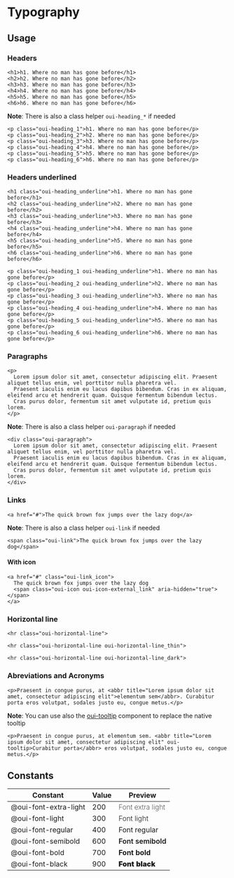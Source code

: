 # Typography

## Usage

### Headers

```html:preview
<h1>h1. Where no man has gone before</h1>
<h2>h2. Where no man has gone before</h2>
<h3>h3. Where no man has gone before</h3>
<h4>h4. Where no man has gone before</h4>
<h5>h5. Where no man has gone before</h5>
<h6>h6. Where no man has gone before</h6>
```

**Note**: There is also a class helper `oui-heading_*` if needed

```html:preview
<p class="oui-heading_1">h1. Where no man has gone before</p>
<p class="oui-heading_2">h2. Where no man has gone before</p>
<p class="oui-heading_3">h3. Where no man has gone before</p>
<p class="oui-heading_4">h4. Where no man has gone before</p>
<p class="oui-heading_5">h5. Where no man has gone before</p>
<p class="oui-heading_6">h6. Where no man has gone before</p>
```

### Headers underlined

```html:preview
<h1 class="oui-heading_underline">h1. Where no man has gone before</h1>
<h2 class="oui-heading_underline">h2. Where no man has gone before</h2>
<h3 class="oui-heading_underline">h3. Where no man has gone before</h3>
<h4 class="oui-heading_underline">h4. Where no man has gone before</h4>
<h5 class="oui-heading_underline">h5. Where no man has gone before</h5>
<h6 class="oui-heading_underline">h6. Where no man has gone before</h6>
```

```html:preview
<p class="oui-heading_1 oui-heading_underline">h1. Where no man has gone before</p>
<p class="oui-heading_2 oui-heading_underline">h2. Where no man has gone before</p>
<p class="oui-heading_3 oui-heading_underline">h3. Where no man has gone before</p>
<p class="oui-heading_4 oui-heading_underline">h4. Where no man has gone before</p>
<p class="oui-heading_5 oui-heading_underline">h5. Where no man has gone before</p>
<p class="oui-heading_6 oui-heading_underline">h6. Where no man has gone before</p>
```

### Paragraphs

```html:preview
<p>
  Lorem ipsum dolor sit amet, consectetur adipiscing elit. Praesent aliquet tellus enim, vel porttitor nulla pharetra vel.
  Praesent iaculis enim eu lacus dapibus bibendum. Cras in ex aliquam, eleifend arcu et hendrerit quam. Quisque fermentum bibendum lectus.
  Cras purus dolor, fermentum sit amet vulputate id, pretium quis lorem.
</p>
```

**Note**: There is also a class helper `oui-paragraph` if needed

```html:preview
<div class="oui-paragraph">
  Lorem ipsum dolor sit amet, consectetur adipiscing elit. Praesent aliquet tellus enim, vel porttitor nulla pharetra vel.
  Praesent iaculis enim eu lacus dapibus bibendum. Cras in ex aliquam, eleifend arcu et hendrerit quam. Quisque fermentum bibendum lectus.
  Cras purus dolor, fermentum sit amet vulputate id, pretium quis lorem.
</div>
```

### Links

```html:preview
<a href="#">The quick brown fox jumps over the lazy dog</a>
```

**Note**: There is also a class helper `oui-link` if needed

```html:preview
<span class="oui-link">The quick brown fox jumps over the lazy dog</span>
```

#### With icon

```html:preview
<a href="#" class="oui-link_icon">
  The quick brown fox jumps over the lazy dog
  <span class="oui-icon oui-icon-external_link" aria-hidden="true"></span>
</a>
```

### Horizontal line

```html:preview
<hr class="oui-horizontal-line">

<hr class="oui-horizontal-line oui-horizontal-line_thin">

<hr class="oui-horizontal-line oui-horizontal-line_dark">
```

### Abreviations and Acronyms

```html:preview
<p>Praesent in congue purus, at <abbr title="Lorem ipsum dolor sit amet, consectetur adipiscing elit">elementum sem</abbr>. Curabitur porta eros volutpat, sodales justo eu, congue metus.</p>
```

**Note**: You can use also the [oui-tooltip](#!/oui-angular/tooltip) component to replace the native tooltip

```html:preview
<p>Praesent in congue purus, at elementum sem. <abbr title="Lorem ipsum dolor sit amet, consectetur adipiscing elit" oui-tooltip>Curabitur porta</abbr> eros volutpat, sodales justo eu, congue metus.</p>
```

## Constants

| Constant                | Value | Preview                                                 |
| ----------------------- | ----- | ------------------------------------------------------- |
| @oui-font-extra-light   | 200   | <span style="font-weight: 200;">Font extra light</span> |
| @oui-font-light         | 300   | <span style="font-weight: 300;">Font light</span>       |
| @oui-font-regular       | 400   | <span style="font-weight: 400;">Font regular</span>     |
| @oui-font-semibold      | 600   | <span style="font-weight: 600;">Font semibold</span>    |
| @oui-font-bold          | 700   | <span style="font-weight: 700;">Font bold</span>        |
| @oui-font-black         | 900   | <span style="font-weight: 900;">Font black</span>       |
